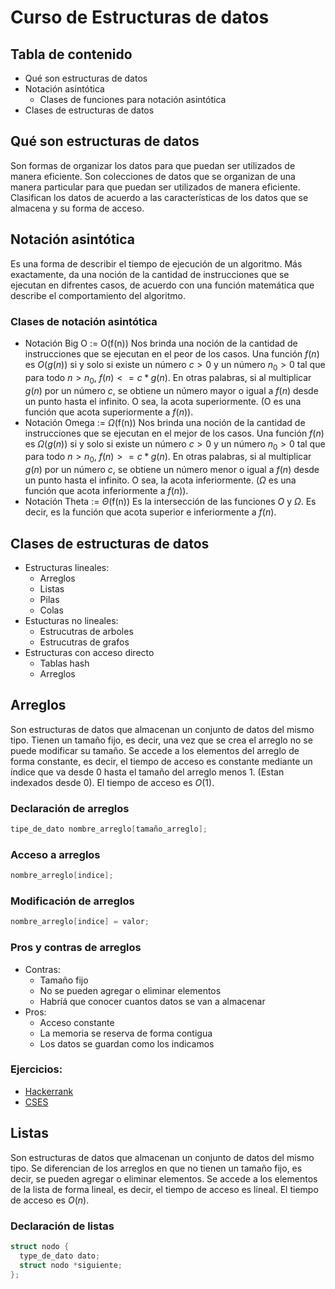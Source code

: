 # Curso de Estructuras de datos

## Tabla de contenido

- Qué son estructuras de datos
- Notación asintótica
  - Clases de funciones para notación asintótica
- Clases de estructuras de datos

## Qué son estructuras de datos

Son formas de organizar los datos para que puedan ser utilizados de manera eficiente.
Son colecciones de datos que se organizan de una manera particular para que puedan ser utilizados de manera eficiente.
Clasifican los datos de acuerdo a las características de los datos que se almacena y su forma de acceso.

## Notación asintótica

Es una forma de describir el tiempo de ejecución de un algoritmo. Más exactamente, da una noción de la cantidad de instrucciones que se ejecutan en difrentes casos, de acuerdo con una función matemática que describe el comportamiento del algoritmo.

### Clases de notación asintótica

- Notación Big O := O(f(n))
  Nos brinda una noción de la cantidad de instrucciones que se ejecutan en el peor de los casos. Una función $f(n)$ es $O(g(n))$ si y solo si existe un número $c > 0$ y un número $n_0 > 0$ tal que para todo $n > n_0$, $f(n) <= c * g(n)$. En otras palabras, si al multiplicar $g(n)$ por un número $c$, se obtiene un número mayor o igual a $f(n)$ desde un punto hasta el infinito. O sea, la acota superiormente. (O es una función que acota superiormente a $f(n)$).
- Notación Omega := $\Omega$(f(n))
  Nos brinda una noción de la cantidad de instrucciones que se ejecutan en el mejor de los casos. Una función $f(n)$ es $\Omega(g(n))$ si y solo si existe un número $c > 0$ y un número $n_0 > 0$ tal que para todo $n > n_0$, $f(n) >= c * g(n)$. En otras palabras, si al multiplicar $g(n)$ por un número $c$, se obtiene un número menor o igual a $f(n)$ desde un punto hasta el infinito. O sea, la acota inferiormente. ($\Omega$ es una función que acota inferiormente a $f(n)$).
- Notación Theta := $\Theta$(f(n))
  Es la intersección de las funciones $O$ y $\Omega$. Es decir, es la función que acota superior e inferiormente a $f(n)$.

## Clases de estructuras de datos

- Estructuras lineales:
  - Arreglos
  - Listas
  - Pilas
  - Colas
- Estucturas no lineales:
  - Estrucutras de arboles
  - Estrucutras de grafos
- Estructuras con acceso directo
  - Tablas hash
  - Arreglos

## Arreglos

Son estructuras de datos que almacenan un conjunto de datos del mismo tipo.
Tienen un tamaño fijo, es decir, una vez que se crea el arreglo no se puede modificar su tamaño.
Se accede a los elementos del arreglo de forma constante, es decir, el tiempo de acceso es constante mediante un índice que va desde 0 hasta el tamaño del arreglo menos 1. (Estan indexados desde 0). El tiempo de acceso es $O(1)$.

### Declaración de arreglos

```c
tipe_de_dato nombre_arreglo[tamaño_arreglo];
```

### Acceso a arreglos

```c
nombre_arreglo[indice];
```

### Modificación de arreglos

```c
nombre_arreglo[indice] = valor;
```

### Pros y contras de arreglos

- Contras:
  - Tamaño fijo
  - No se pueden agregar o eliminar elementos
  - Habríá que conocer cuantos datos se van a almacenar
- Pros:
  - Acceso constante
  - La memoria se reserva de forma contigua
  - Los datos se guardan como los indicamos

### Ejercicios:
- [Hackerrank](https://www.hackerrank.com/domains/data-structures?filters%5Bsubdomains%5D%5B%5D=arrays)
- [CSES](https://cses.fi/problemset/task/1094)

## Listas

Son estructuras de datos que almacenan un conjunto de datos del mismo tipo. Se diferencian de los arreglos en que no tienen un tamaño fijo, es decir, se pueden agregar o eliminar elementos. Se accede a los elementos de la lista de forma lineal, es decir, el tiempo de acceso es lineal. El tiempo de acceso es $O(n)$.

### Declaración de listas

```c
struct nodo {
  type_de_dato dato;
  struct nodo *siguiente;
};
```


